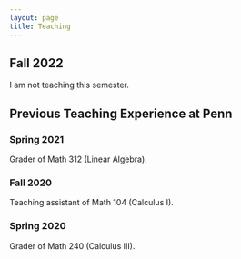 ```yaml
---
layout: page
title: Teaching
---
```

## Fall 2022

I am not teaching this semester.

## Previous Teaching Experience at Penn

### Spring 2021

Grader of Math 312 (Linear Algebra).

### Fall 2020

Teaching assistant of Math 104 (Calculus I).

### Spring 2020

Grader of Math 240 (Calculus III).
